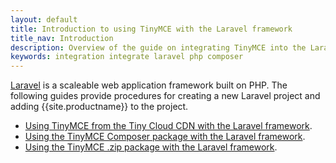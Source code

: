 ```yaml
---
layout: default
title: Introduction to using TinyMCE with the Laravel framework
title_nav: Introduction
description: Overview of the guide on integrating TinyMCE into the Laravel framework.
keywords: integration integrate laravel php composer
---
```


[Laravel](https://laravel.com/) is a scaleable web application framework built on PHP. The following guides provide procedures for creating a new Laravel project and adding {{site.productname}} to the project.

* [Using TinyMCE from the Tiny Cloud CDN with the Laravel framework]({{site.baseurl}}/integrations/laravel/laravel-tiny-cloud/).
* [Using the TinyMCE Composer package with the Laravel framework]({{site.baseurl}}/integrations/laravel/laravel-composer-install/).
* [Using the TinyMCE .zip package with the Laravel framework]({{site.baseurl}}/integrations/laravel/laravel-zip-install/).
